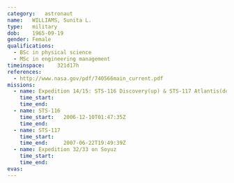 ```yaml
---
category:	astronaut
name:	WILLIAMS, Sunita L.
type:	military
dob:	1965-09-19
gender:	Female
qualifications:
  - BSc in physical science
  - MSc in engineering management
timeinspace:	321d17h
references:
  - http://www.nasa.gov/pdf/740566main_current.pdf
missions:
  - name: Expedition 14/15: STS-116 Discovery(up) & STS-117 Atlantis(down)
    time_start:   
    time_end:     
  - name: STS-116
    time_start:   2006-12-10T01:47:35Z
    time_end:     
  - name: STS-117
    time_start:   
    time_end:     2007-06-22T19:49:39Z
  - name: Expedition 32/33 on Soyuz
    time_start:   
    time_end:     
evas:
---
```

